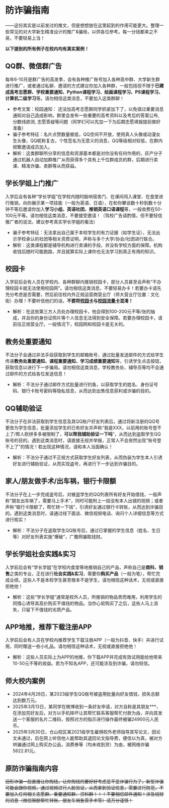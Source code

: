 # 防诈骗指南
——这份其实是以前发过的推文，但是想想放在这里起到的作用可能更大。整理一些常见的对大学新生精准设计的推广&骗局，以供各位参考。每一分钱都来之不易，不要轻易上当！

**以下提到的所有例子在校内均有真实案例！**

## QQ群、微信群广告
每年6-10月是群广告的高发季，会有各种推广账号加入各种高中群、大学新生群进行推广，或者通过私聊、邀请的方式建议你加入各种群，一般包括但不限于**已建成高考志愿群、学校重要通知、Python课程学习、绘画课程学习、PS课程学习、计算机二级学习**等。请勿相信这类消息，不要加入这类群聊！

- 参考文案：校园通知： 还没加高考志愿群同学抓紧加下了，以免错过重要消息通知对自己造成影响，群里会发布一些重要的高考资料以及考后的答案公布, 分数线欲测, 志愿答疑等问题（同学们可以先加一下为后期志愿填报提前做好准备）
- 骗子参考特征：名片点赞数量极低，QQ空间不开放，使用真人头像或动漫女生头像，QQ昵称复古，个性签名为无意义的消息，QQ等级相对较低，在群内频繁邀请成员加入。
- 解析：这类群聊所分享的信息和资源基本都是对你没有任何作用的，灰产分子通过机器人自动加群推广从而获得多个具有上千位群成员的群，后期进行卖课、精准诈骗、卖群等从而获益。

## 学长学姐上门推广
入学后会有各种“学长学姐”在学校内随时敲响宿舍门、在课间闯入课堂、在食堂进行推销，向你展示某一项技能（一般为英语、日语），在和你攀谈数十秒到数十分钟不等后邀请你加入**学习小组、英语社团、推销英语口语课程**等，一般收费在50-100元不等。请勿相信这类消息，不要接受邀请！（驾校广告请酌情，但不要轻信推广者的说法，建议参考真实学长学姐的看法）

- 骗子参考特征：无法拿出自己属于本校学生的有力证据（如学生证），无法出示学校承认的社团等相关资质证明，声称与多个大学/协会/社团进行联合。
- 解析：这类课程都是辅导机构进行卖课的手段，并没有学校方面的保障。机构收钱后随时可能跑路，并且就算实际上课你也无法学习到真正有用的知识。

## 校园卡
入学前后会有人员在学校内、各种群聊内推销校园卡，部分人员甚至会声称“不办理校园卡就无法使用校园网”。请勿相信这类消息，不要轻易办卡！若要办卡请先充分考虑是否需要，然后前往校内外正规运营商营业厅（师大营业厅位置：文化街）办理！不要听信他们的话，**不要将[校园卡](../service/services.md)与[校园流量卡](../service/network.md)混淆！**

- 解析：在这些第三方人员处办理校园卡，他会得到100-200元不等/张的抽成，并且你的身份证照片等个人信息无法得到安全保障。若要办理校园卡，请前往正规营业厅。一般情况下，校园网和校园卡是无关的。

## 教务处重要通知
不法分子会通过非法手段获取到学生的邮箱账号，通过批量发送邮件的方式给学生传递**教务处重要通知、课程重要通知、学习成绩重要通知**等，引诱学生点击按钮，获取信息以进行下一步骗局。请勿相信这类消息，学校教务处、辅导员等均不会通过邮件的方式给各位发送信息！

- 解析：不法分子通过邮件方式批量进行钓鱼，以获取学生的姓名、身份证号码、银行卡账号密码等隐私信息，从而达到出售信息获利或诈骗的目的。

## QQ辅助验证
不法分子在非法获取到学生信息及其QQ账户好友列表后，通过将新注册的QQ号更改为学生信息，批量添加学生的已有好友并声称“我是XXX，以前用的账号登不上了/帮人砍拼多多被限制了，**可以帮我辅助验证一下吗**”，从而达到盗取学生QQ账号的目的。遇到这类消息时，请直接无视并举报，正常人不会突然出现“账号登不上了”的情况！若出现这种情况，请和本人当面确认！

- 解析：不法分子通过不正规方式获取学生好友列表，从而伪装为学生本人引诱好友进行辅助验证，从而实现盗号，再进行下一步达到诈骗目的。

## 家人/朋友做手术/出车祸，银行卡限额
不法分子在上一步完成盗号后，对被盗学生的QQ列表所有好友开始借钱，一般声称“朋友出车祸了，需要马上手术”，同时可能附上一段没有本人出镜的视频；或者声称“银行卡限额了，帮忙转一下钱”，引诱好友通过银行卡转账，从而达到诈骗目的。遇到这类消息时，请通过线下面谈、微信视频电话、询问个人详细信息等方式进行核实！

- 解析：不法分子在盗取学生QQ账号后，通过已掌握的学生信息（姓名、生日等）对好友列表实施“爆破”，广撒网骗取钱财。

## 学长学姐社会实践&实习
入学前后会有“学长学姐”在学校内食堂等地推销自己的产品，声称自己是**商科、销售**之类的专业，正在进行**社会实践&实习**，需要你**购买产品**（一般为笔），帮忙完成业绩。这些人不是本校学生甚至根本不是学生，请勿相信这种话术，无视或直接拒绝他！

- 解析：这些“学长学姐”通常是校外人员，所推销的物品贵而难用，利用学生的同情心诱导其高价购买不值钱的物品。当你心软购买了之后，这些人马上消失，只留下不值钱的劣质产品。

## APP地推，推荐下载注册APP
入学前后会有人员在学校内推荐学生下载注册APP（一般为抖音、快手）并进行试用，同时赠送一些小礼品。请勿相信这种话术，无视或直接拒绝他！

- 解析：这些人员实际上为APP的地推，你下载APP并完成有效试用能给他带来10-50元不等的收益。若为不知名APP，还可能涉及到诈骗，请勿轻信。

## 师大校内案例
- 2024年4月28日，某2023级学生QQ账号被盗用批量向好友借钱，损失总额达到数万元。
- 2025年3月13日，某同学在微博收到一条好友申请，对方自称是其朋友***，在添加完好友后，对方以手机摔坏让其帮忙联系客服帮忙付款为由，并向其发送一个客服的名片二维码，按照对方的指示进行操作最终被骗24900元人民币。
- 2025年3月30日，仓山校区某2021级学生雇佣校外老师指导其写论文，因论文未通过，后在网上听信他人能帮助其退回论文指导费，便信以为真，被对方哄骗通过网上购买办公品，消费券等（均未收到货）为由，被网络诈骗5622.81元。

## 原防诈骗指南内容
<del>旧形诈骗一般直接让你掏钱，让你掏钱的要好好考虑是不是诈骗行为了，新型诈骗可能会跟你视频，通过视频进行人脸验证，从而拿到验证信息，需要进行防范，不要加入任何相关志愿群、重要通知群、资料群！！！不要相信邮件通知！涉及钱财的消息（微信限额帮忙转账、朋友车祸急需手术等）请万分谨慎！</del>